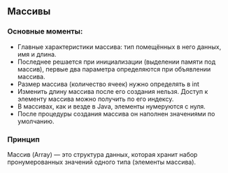 ## Массивы

### Основные моменты:
- Главные характеристики массива: тип помещённых в него данных, имя и длина.
- Последнее решается при инициализации (выделении памяти под массив), первые два параметра определяются при объявлении массива.
- Размер массива (количество ячеек) нужно определять в int
- Изменить длину массива после его создания нельзя. Доступ к элементу массива можно получить по его индексу.
- В массивах, как и везде в Java, элементы нумеруются с нуля.
- После процедуры создания массива он наполнен значениями по умолчанию.

### Принцип 

Массив (Array) — это структура данных, которая хранит набор пронумерованных значений одного типа (элементы массива).


